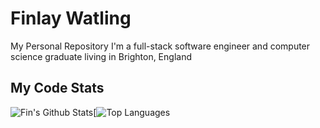 # Finlay Watling
My Personal Repository
I'm a full-stack software engineer and computer science graduate living in Brighton, England


## My Code Stats
![Fin's Github Stats](https://github-readme-stats.vercel.app/api?username=finwatling&count_private=true&show_icons=true&hide_border=true&hide_title=true&bg_color=2a2a2a&text_color=f2f2f2&icon_color=1382cc)[![Top Languages](https://github-readme-stats.vercel.app/api/top-langs/?username=finwatling&layout=compact&hide_border=true&count_private=true&bg_color=2a2a2a&text_color=f2f2f2&icon_color=1382cc)
